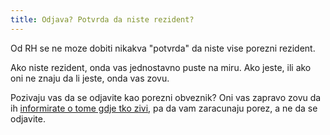 ```yaml
---
title: Odjava? Potvrda da niste rezident?
---
```


Od RH se ne moze dobiti nikakva "potvrda" da niste vise porezni rezident.

Ako niste rezident, onda vas jednostavno puste na miru. Ako jeste, ili ako oni ne znaju da li jeste, onda vas zovu.

Pozivaju vas da se odjavite kao porezni obveznik? Oni vas zapravo zovu da ih [informirate o tome gdje tko zivi](https://www.porezna-uprava.hr/HR_obrasci/Documents/UTVR%C4%90IVANJE%20REZIDENTNOSTI%20U%20POREZNE%20SVRHE/Obrazac%20TI.pdf), pa da vam zaracunaju porez, a ne da se odjavite.